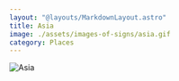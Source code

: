 ```yaml
---
layout: "@layouts/MarkdownLayout.astro"
title: Asia
image: ./assets/images-of-signs/asia.gif
category: Places
---
```


![Asia](@signs/asia.gif)
